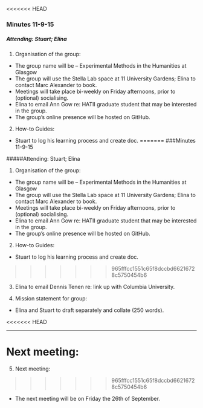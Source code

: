 <<<<<<< HEAD
### Minutes 11-9-15

##### Attending: Stuart; Elina

1.	Organisation of the group:

  * The group name will be – Experimental Methods in the Humanities at Glasgow
  * The group will use the Stella Lab space at 11 University Gardens; Elina to contact Marc Alexander to book. 
  * Meetings will take place bi-weekly on Friday afternoons, prior to (optional) socialising. 
  * Elina to email Ann Gow re: HATII graduate student that may be interested in the group.
  * The group’s online presence will be hosted on GitHub.

2.	How-to Guides:

 *	Stuart to log his learning process and create doc.
=======
###Minutes 11-9-15

#####Attending: Stuart; Elina

1.	Organisation of the group:
  *	The group name will be – Experimental Methods in the Humanities at Glasgow
  *	The group will use the Stella Lab space at 11 University Gardens; Elina to contact Marc Alexander to book. 
  *	Meetings will take place bi-weekly on Friday afternoons, prior to (optional) socialising. 
  *	Elina to email Ann Gow re: HATII graduate student that may be interested in the group.
  *	The group’s online presence will be hosted on GitHub.

2.	How-to Guides:
  *	Stuart to log his learning process and create doc.
>>>>>>> 965fffcc1551c65f8dccbd66216728c5750454b6

3.	Elina to email Dennis Tenen re: link up with Columbia University.

4.	Mission statement for group: 
  *	Elina and Stuart to draft separately and collate (250 words). 

<<<<<<< HEAD
***

Next meeting: 
=======
5.	Next meeting: 
>>>>>>> 965fffcc1551c65f8dccbd66216728c5750454b6
  *	The next meeting will be on Friday the 26th of September. 
